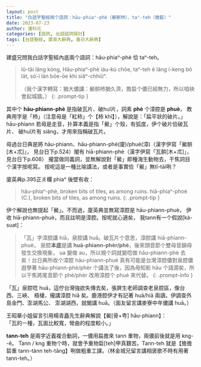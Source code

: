 ```yaml
---
layout: post
title: "白話字聖經兩个語詞：hāu-phiaⁿ-phè（鱟骿杮）、taⁿ-teh（擔硩）"
date: 2023-07-23 
author: 潘科元
categories: [語詞, 台語語詞探討]
tags: [台語聖經, 廈英大辭典, 臺日大辭典] 
---
```


建盛兄問我白話字聖經內底兩个語詞：hāu-phiaⁿ-phè 佮 taⁿ-teh。 

> Iû-tāi lâng kóng, Hāu-phiaⁿ-phè iáu-kú chōe, taⁿ-teh ê lâng í-keng bô la̍t, só͘-í lán bōe-ōe khí siâⁿ-chhiûⁿ.
>
> （我个漢字轉寫：猶大儂講：鱟骿杮猶久濟，擔硩个儂已經無力，所以咱袂會起城牆。）
{: .prompt-tip }

其中个 **hāu-phiann-phè** 是指破瓦片、破huî片，詞素 **phè** 个漳腔是 **phuè**，
教典用字是「杮」（注意毋是「紅柿」个【柿 khī】），解說是：「扁平狀的破片。」
hāu-phiann 若毋是走音，扑算本義是指「鱟」个殼，有弧度，伊个破片佮破瓦片、
破huî片有 siâng，才用來指稱破瓦片。

毋過台日典是將 hāu-phiann、hāu-phiann-phè(廈)/phuè(漳)（漢字伊寫「鱟骿\[木+朮\]」，
見台日下p.524）閣有 hiā-phiann-phè（漢字伊寫「瓦骿\[木+朮\]」，見台日下p.608）
攏當做同義詞，並無解說對「鱟」即種海生動物去，干焦詞目个漢字按呢寫。
按呢這是一種比喻講法，或者是事實佮「鱟」無tī-tāi咧？

廈英典p.395正爿欄 phiaⁿ 後壁有收：

> hāu-phiaⁿ-phè, broken bits of tiles, as among ruins. hiā-phiaⁿ-phoè (C.), broken bits of tiles, as among ruins.
{: .prompt-tip }

伊个解說也無提起「鱟」。不而過，廈英典並無寫漳腔是 hāu-phiann-phuè，
伊收 hiā-phiann-phuè，而且註明是漳腔。按呢就心適矣，
我tann有一个假說\[ká-suat\]：

> 「瓦」字漳腔講 hiā，泉腔講 huā。破瓦片个意思，漳腔講 hiā-phiann-phuè，
泉腔**本底**是講 **huā-phiann-phèr/phè**，後來頭音節个雙母音韻母發生交換現象，
ua 變做 au，所以規个詞就變唸做 hāu-phiann-phè 去矣！台日典所收个漳腔
hāu-phiann-phuè 真有可能是台灣漳腔儂對泉腔儂遐學著 hāu-phiann-phè/phèr
个講法了後，因為毋知影 hāu 个語源矣，所以干焦將尾音節个 phè/phèr 改用漳腔个
phuè 來代替。
{: .prompt-info }

「瓦」泉腔唸 huā，這佇台灣強欲失傳去矣，張屏生老師調查老泉腔區，像台西、三峽、
梧棲，攏講漳腔 hiā 矣。鹿港腔伊才有記著 huā/hiā 兩讀。伊調查外島金門、澎湖馬公、
澎湖湖西，就閣講 huā。（面友留言講麥寮中年儂講 huā。）

王昭華小姐留言引用楊青矗先生辭典解說【鱟\[骨+甹\] hāu-phiann】：  
「瓦的一種，瓦面比較寬，彎曲的程度較小。」

**tann-teh** 是兩字近義複合動詞，一儂用扁擔來 tann 重物，兩儂前後就是用 kng\-\-ê。
Tann / kng 重物个時，就會予重物硩\[teh\]甲真艱苦。Tann-teh 就是【擔擔硩重
tann-tànn teh-tāng】咧做粗重工課。（林金城兄留言講相褒歌不時有用著 tann-teh。）


